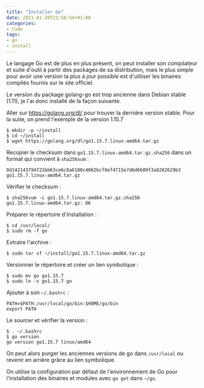 ```yaml
---
title: "Installer Go"
date: 2021-01-20T21:58:54+01:00
categories:
- Code
tags:
- go
- install
---
```


Le langage Go est de plus en plus présent, on peut installer son
compilateur et suite d'outil à partir des packages de sa distribution,
mais le plus simple pour avoir une version la plus à jour possible est
d'utiliser les binaires compilés fournis sur le site officiel.

Le version du package golang-go est trop ancienne dans Debian stable
(1.11), je l'ai donc installé de la façon suivante.

<!--more-->

Aller sur <https://golang.org/dl/> pour trouver la dernière version
stable. Pour la suite, on prend l'exemple de la version 1.15.7

```
$ mkdir -p ~/install
$ cd ~/install
$ wget https://golang.org/dl/go1.15.7.linux-amd64.tar.gz
```

Recopier le checksum dans `go1.15.7.linux-amd64.tar.gz.sha256` dans un
format qui convient à `sha256sum` :

```
0d142143794721bb63ce6c8a6180c4062bcf8ef4715e7d6d6609f3a8282629b3  go1.15.7.linux-amd64.tar.gz
```

Vérifier le checksum :

```
$ sha256sum -c go1.15.7.linux-amd64.tar.gz.sha256
go1.15.7.linux-amd64.tar.gz: OK
```

Préparer le répertoire d'installation :

```
$ cd /usr/local/
$ sudo rm -f go
```

Extraire l'archive :

```
$ sudo tar xf ~/install/go1.15.7.linux-amd64.tar.gz
```

Versionner le répertoire et créer un lien symbolique :

```
$ sudo mv go go1.15.7
$ sudo ln -s go1.15.7 go
```

Ajouter à son `~/.bashrc` :

```
PATH=$PATH:/usr/local/go/bin:$HOME/go/bin
export PATH
```

Le sourcer et vérifier la version :

```
$ . ~/.bashrc
$ go version
go version go1.15.7 linux/amd64
```

On peut alors purger les anciennes versions de go dans `/usr/local` ou
revenir en arrière grâce au lien symbolique.

On utilise la configuration par défaut de l'environnement de Go pour
l'installation des binaires et modules avec `go get` dans `~/go`.
